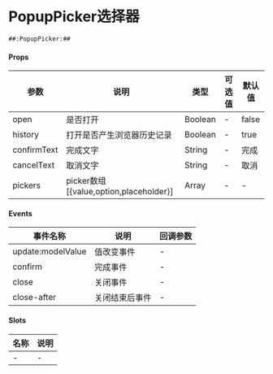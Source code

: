 # PopupPicker选择器

```
##:PopupPicker:##
```

#### Props
| 参数      | 说明    | 类型      | 可选值       | 默认值   |
|---------- |-------- |---------- |------------- |--------- |
| open     | 是否打开   | Boolean  |   -       |    false    |
| history     | 打开是否产生浏览器历史记录   | Boolean  |   -       |    true    |
| confirmText     | 完成文字   | String  |   -       |    完成    |
| cancelText     | 取消文字   | String  |   -       |    取消    |
| pickers     | picker数组[{value,option,placeholder}]   | Array  |   -       |    -    |

#### Events
| 事件名称 | 说明 | 回调参数 |
|---------|--------|---------|
| update:modelValue| 值改变事件 | - |
| confirm | 完成事件 | - |
| close | 关闭事件 | - |
| close-after | 关闭结束后事件 | - |

#### Slots
| 名称 | 说明 | 
|---------|--------|
| - | - |